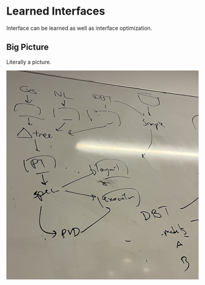 # Learned Interfaces

Interface can be learned as well as interface optimization. 

## Big Picture 

Literally a picture. 

![picture](https://github.com/learnedinterfaces/.github/blob/main/profile/picture.png)

